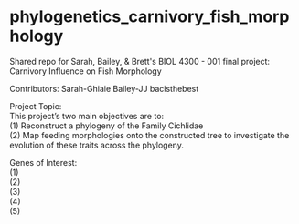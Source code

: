 # phylogenetics_carnivory_fish_morphology
Shared repo for Sarah, Bailey, & Brett's
BIOL 4300 - 001 final project: Carnivory Influence on Fish Morphology

Contributors:
Sarah-Ghiaie 
Bailey-JJ
bacisthebest


Project Topic:<br> 
This project’s two main objectives are to:<br> 
(1) Reconstruct a phylogeny of the Family Cichlidae<br> 
(2) Map feeding morphologies onto the constructed tree to investigate the evolution of these traits across the phylogeny. 


Genes of Interest:<br>
(1)<br>
(2)<br>
(3)<br>
(4)<br>
(5)<br>

